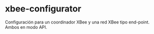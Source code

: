 # xbee-configurator
Configuración para un coordinador XBee y una red XBee tipo end-point. Ambos en modo API.
